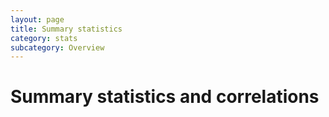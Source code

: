```yaml
---
layout: page
title: Summary statistics
category: stats
subcategory: Overview
---
```


Summary statistics and correlations
===
